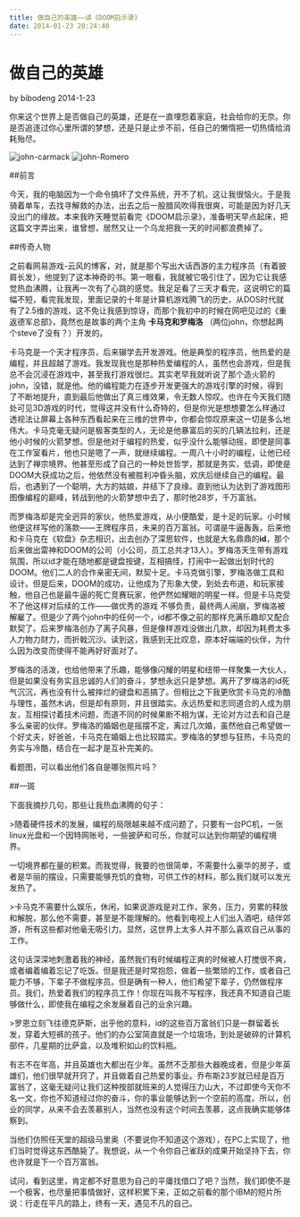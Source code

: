 ```yaml
---
title: 做自己的英雄——读《DOOM启示录》
date: 2014-01-23 20:24:40
---
```

做自己的英雄
===

by bibodeng 2014-1-23


你来这个世界上是否做自己的英雄，还是在一直埋怨着家庭，社会给你的无奈。你是否追逐过你心里所谓的梦想，还是只是止步不前，任自己的懒惰把一切热情给消耗殆尽。

![john-carmack](http://www.bibodeng.com/content/plugins/kl_album/upload/201401/7fdc1a630c238af0815181f9faa190f52014012312190786222422.jpg)
![john-Romero](http://www.bibodeng.com/content/plugins/kl_album/upload/201401/d6767a67e499137d063d82bea89ef27920140123122054632432213.jpg)

##前言

今天，我的电脑因为一个命令搞坏了文件系统，开不了机，这让我很恼火。于是我骑着单车，去找寻解救的办法，出去之后一股腊风吹得我很爽，可能是因为好几天没出门的缘故。本来我昨天睡觉前看完《DOOM启示录》，准备明天早点起床，把这篇文字弄出来，谁曾想，居然又让一个乌龙把我一天的时间都浪费掉了。

##传奇人物

之前看网易游戏-云风的博客，对，就是那个写出大话西游的主力程序员（有着披肩长发），他提到了这本神奇的书。第一眼看，我就被它吸引住了，因为它让我感觉热血沸腾，让我再一次有了心跳的感觉。我足足看了三天才看完，这说明它的篇幅不短，看完我发现，里面记录的十年是计算机游戏腾飞的历史，从DOS时代就有了2.5维的游戏，这不免让我感到惊讶，而那个我初中的时候在网吧见过的《重返德军总部》，竟然也是故事的两个主角 **卡马克和罗梅洛** （两位john，你想起两个steve了没有？）开发的。

卡马克是一个天才程序员，后来辍学去开发游戏。他是典型的程序员，他热爱的是编程，并且超越了游戏。我发现我也是那种热爱编程的人，虽然也会游戏，但是我总不会沉浸在游戏中，甚至我打游戏很烂。其实老早我就听说了那个造火箭的john，没错，就是他。他的编程能力在逐步开发更强大的游戏引擎的时候，得到了不断地提升，直到最后他做出了真三维效果，令无数人惊叹。也许在今天我们随处可见3D游戏的时代，觉得这并没有什么奇特的，但是你光是想想要怎么样通过透视法让屏幕上各种东西看起来在三维的世界中，你都会惊叹原来这一切是多么地伟大。卡马克毫无疑问是极客类型的人，无论是他暴富后的买的几辆法拉利，还是他小时候的火箭梦想。但是他对于编程的热爱，似乎没什么能够动摇，即使是同事在工作室看片，他也只是嗯了一声，就继续编程。一周八十小时的编程，让他已经达到了禅宗境界。他甚至形成了自己的一种处世哲学，那就是务实，低调，即使是DOOM大获成功之后，他依然没有被胜利冲昏头脑，欢庆后继续自己的编程。最后，也遇到了一个聪明，大方的姑娘，并结下了良缘。直到他认为达到了游戏图形图像编程的巅峰，转战到他的火箭梦想中去了，那时他28岁，千万富翁。

而罗梅洛却是完全迥异的家伙，他热爱游戏，从小便酷爱，是十足的玩家。小时候他便这样写他的落款——王牌程序员，未来的百万富翁。可谓是牛逼轰轰，后来他和卡马克在《软盘》杂志相识，出去创办了深思软件，也就是大名鼎鼎的**id**，那个后来做出雷神和DOOM的公司（小公司，员工总共才13人）。罗梅洛天生带有游戏氛围，所以id才能在随地都是键盘按键，互相搞怪，打闹中一起做出划时代的DOOM。他们二人的合作亲密无间，默契十足。卡马克做引擎，罗梅洛做工具和设计。但是后来，DOOM的成功，让他成为了形象大使，到处去布道，和玩家接触，他自己也是最牛逼的死亡竞赛玩家，他俨然如耀眼的明星一样。但是卡马克受不了他这样对后续的工作——做优秀的游戏 不够负责，最终两人闹崩，罗梅洛被解雇了。但是少了两个john中的任何一个，id都不像之前的那样充满乐趣却又配合默契了。后来罗梅洛创办了离子风暴，但是像样游戏没做出几款，却因为耗费太多人力物力财力，而折戟沉沙。读到这，我感到无比叹息，原本好端端的伙伴，为什么因为改变而使得不能再好好面对了。

罗梅洛的活泼，也给他带来了乐趣，能够像闪耀的明星和纽带一样聚集一大伙人，但是如果没有务实且忠诚的人们的奋斗，梦想永远只是梦想。离开了罗梅洛的id死气沉沉，再也没有什么被摔烂的键盘和恶搞了。但相比之下我更欣赏卡马克的冷酷与理性，虽然木讷，但是却有原则，并且很踏实。永远热爱和志同道合的人成为朋友，互相探讨着技术问题，而道不同的时候果断不相为谋，无论对方过去和自己是多么亲密的伙伴。罗梅洛的婚姻也是摇摆不定，离过几次婚，虽然他自己希望做一个好丈夫，好爸爸，卡马克在婚姻上也比较踏实。罗梅洛的梦想与狂热，卡马克的务实与冷酷，结合在一起才是互补完美的。

看题图，可以看出他们各自是哪张照片吗？

##一斑

下面我摘抄几句，那些让我热血沸腾的句子：

&gt;随着硬件技术的发展，编程的局限越来越不成问题了，只要有一台PC机，一张linux光盘和一个因特网账号，一些披萨和可乐，你就可以达到你期望的编程境界。

一切境界都在量的积累。而我觉得，我要的也很简单，不需要什么豪华的房子，或者是华丽的摆设，只需要能够充饥的食物，可供工作的材料，那么我们就可以发光发热了。

&gt;卡马克不需要什么娱乐，休闲，如果说游戏是对工作，家务，压力，劳累的释放和解脱，那么他不需要，甚至是不能理解的。他看到电视上人们出入酒吧，结伴郊游，所有这些都对他毫无吸引力。显然，这世界上太多人并不那么喜欢自己从事的工作。

这句话深深地刺激着我的神经，虽然我们有时候编程正爽的时候被人打搅很不爽，或者编着编着忘记了吃饭。但是我还是时常抱怨，做着一些繁琐的工作，或者自己能力不够，下辈子不做程序员。但是确有一种人，他们希望下辈子，仍然做程序员。我们，热爱着我们的程序员工作！你现在叫我不写程序，我还真不知道自己能够做什么，即使我在编程之余发展着自己的业余兴趣。

&gt;罗恩立刻飞往德克萨斯，出乎他的意料，id的这些百万富翁们只是一群留着长发，穿着大短裤的孩子。他们的办公室简直就是一个垃圾场，到处是破碎的计算机部件，几星期的比萨盒，以及堆积如山的饮料瓶。

有志不在年高，并且英雄也大都出在少年。虽然不乏那些大器晚成者，但是少年英雄们，他们很早就开窍了，并且做着自己热爱的事业。乔布斯23岁就已经是百万富翁了，这毫无疑问让我们这种按部就班来的人觉得压力山大，不过即使今天你不名一文，你也不知道经过你的奋斗，你的事业能够达到一个空前的高度。所以，创业的同学，从来不会去羡慕别人，当然也没有这个时间去羡慕，这点我确实能够体察到。

当他们仿照任天堂的超级马里奥（不要说你不知道这个游戏），在PC上实现了，他们当时觉得这东西酷毙了。我想说，从一个令你自己雀跃的成果开始坚持下去，你也许就是下一个百万富翁。

试问，看到这里，肯定都不好意思为自己的平庸找借口了吧？当然，我们即使不是一个极客，也尽量把事情做好，这样积累下来，正如之前看的那个IBM的短片所说：行走在平凡的路上，终有一天，遇见不凡的自己。